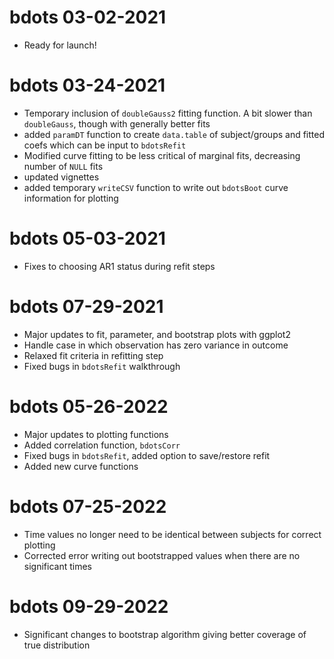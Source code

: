 # bdots 03-02-2021
- Ready for launch!

# bdots 03-24-2021
- Temporary inclusion of `doubleGauss2` fitting function. A bit slower than `doubleGauss`, though with generally better fits
- added `paramDT` function to create `data.table` of subject/groups and fitted coefs which can be input to `bdotsRefit`
- Modified curve fitting to be less critical of marginal fits, decreasing number of `NULL` fits
- updated vignettes
- added temporary `writeCSV` function to write out `bdotsBoot` curve information for plotting

# bdots 05-03-2021
- Fixes to choosing AR1 status during refit steps

# bdots 07-29-2021
- Major updates to fit, parameter, and bootstrap plots with ggplot2
- Handle case in which observation has zero variance in outcome
- Relaxed fit criteria in refitting step
- Fixed bugs in `bdotsRefit` walkthrough

# bdots 05-26-2022
- Major updates to plotting functions
- Added correlation function, `bdotsCorr`
- Fixed bugs in `bdotsRefit`, added option to save/restore refit 
- Added new curve functions

# bdots 07-25-2022
- Time values no longer need to be identical between subjects for correct plotting
- Corrected error writing out bootstrapped values when there are no significant times

# bdots 09-29-2022
- Significant changes to bootstrap algorithm giving better coverage of true distribution
